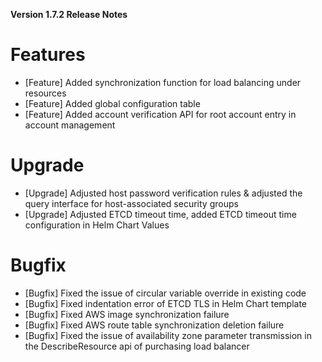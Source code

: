 **Version 1.7.2 Release Notes**


# Features

- [Feature] Added synchronization function for load balancing under resources
- [Feature] Added global configuration table
- [Feature] Added account verification API for root account entry in account management

# Upgrade

- [Upgrade] Adjusted host password verification rules & adjusted the query interface for host-associated security groups
- [Upgrade] Adjusted ETCD timeout time, added ETCD timeout time configuration in Helm Chart Values


# Bugfix

- [Bugfix] Fixed the issue of circular variable override in existing code
- [Bugfix] Fixed indentation error of ETCD TLS in Helm Chart template
- [Bugfix] Fixed AWS image synchronization failure
- [Bugfix] Fixed AWS route table synchronization deletion failure
- [Bugfix] Fixed the issue of availability zone parameter transmission in the DescribeResource api of purchasing load balancer